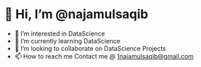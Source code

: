# 👋 Hi, I’m @najamulsaqib
- 👀 I’m interested in DataScience
- 🌱 I’m currently learning DataScience
- 💞️ I’m looking to collaborate on DataScience Projects
- 📫 How to reach me Contact me @ 1najamulsaqib@gmail.com

<!---
najamulsaqib/najamulsaqib is a ✨ special ✨ repository because its `README.md` (this file) appears on your GitHub profile.
You can click the Preview link to take a look at your changes.
--->
